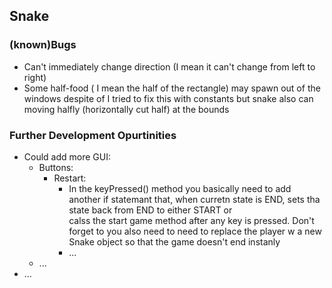 ## Snake
### (known)Bugs
- Can't immediately change direction (I mean it can't change from left to right)
- Some half-food ( I mean the half of the rectangle) may spawn out of the windows despite of I tried to fix this with constants but snake also can moving halfly (horizontally cut half) at the bounds
### Further Development Opurtinities
-   Could add more GUI:
    - Buttons:
      - Restart:
        - In the keyPressed() method you basically need to add another if statemant that, when curretn state is END, sets tha state back from END to either START or </br> calss the start game method after any key is pressed. Don't forget to you also need to need to replace the player w a new Snake object so that the game doesn't end instanly
        - ...
    - ...
- ...    

